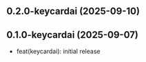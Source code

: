 ## 0.2.0-keycardai (2025-09-10)

## 0.1.0-keycardai (2025-09-07)


- feat(keycardai): initial release
